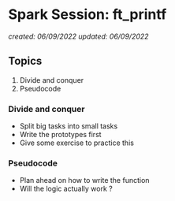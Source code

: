 # Spark Session: ft_printf
*created: 06/09/2022*
*updated: 06/09/2022*

## Topics

1. Divide and conquer
2. Pseudocode

### Divide and conquer

- Split big tasks into small tasks
- Write the prototypes first
- Give some exercise to practice this

### Pseudocode

- Plan ahead on how to write the function
- Will the logic actually work ?
